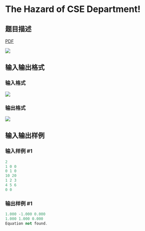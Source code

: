 # The Hazard of CSE Department!

## 题目描述

[problemUrl]: https://uva.onlinejudge.org/index.php?option=com_onlinejudge&Itemid=8&category=12&page=show_problem&problem=1000

[PDF](https://uva.onlinejudge.org/external/100/p10059.pdf)

![](https://cdn.luogu.com.cn/upload/vjudge_pic/UVA10059/80eddbe4200ea34a9061bfcf8679f8664e8c34e8.png)

## 输入输出格式

### 输入格式

![](https://cdn.luogu.com.cn/upload/vjudge_pic/UVA10059/68e5b13146925110fc9847a152349d7ed124faf6.png)

### 输出格式

![](https://cdn.luogu.com.cn/upload/vjudge_pic/UVA10059/5d2d9bc2fed84b29ca8a0be56ccf12de2ccd1722.png)

## 输入输出样例

### 输入样例 #1

```cpp
2
1 0 0
0 1 0
10 20
1 2 3
4 5 6
0 0
```


### 输出样例 #1

```cpp
1.000 -1.000 0.000
1.000 1.000 0.000
Equation not found.
```



